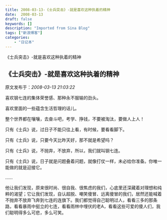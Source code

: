 ```yaml
---
title: 2008-03-13-《士兵突击》-就是喜欢这种执着的精神
date:  2008-03-13
draft: false
keywords: []
description: "Imported from Sina Blog"
tags: ["新浪博客"]
categories: 
    - "日记本"
---
```

《士兵突击》-就是喜欢这种执着的精神
## 《士兵突击》-就是喜欢这种执着的精神

 原文发布于：*2008-03-13 21:03:22*

喜欢钢七连的集体荣誉感、那种永不服输的劲头。

喜欢里面的一些蕴含生活哲理的话儿。

 

整个世界都在嚷嚷，去奋斗吧，考学、挣钱，不要被淘汰，要做人上人！

 

 

只有《士兵》说，过日子不能只往上看，有时候，要看看脚下。

 

 

只有《士兵》说，只要今天比昨天好，那不就是希望吗？

 

 

只有《士兵》说，不抛弃，不放弃，所以，我们就叫钢七连。

 

 

只有《士兵》说，日子就是问题叠着问题，就像打仗一样，未必给你准备。你唯一能做的就是迎接它。

 

……

他让我们发现，原来很时尚、很自我、很焦虑的我们，心底里还深藏着对理想和纯粹的渴望；它让我们发现，自认超脱、嘲笑傻冒、远离傻冒的我们，居然还能喊着不抛弃不放弃飞奔到七连的连旗下。我们都觉得自己聪明过人，看看三多的那条路，看看暴雨中挺立的七连，看看雨林中埋伏的老A，看看这些可爱的傻人们，我们聪明得多么可悲，多么可笑。

 


